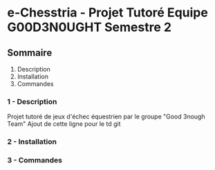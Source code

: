 # e-Chesstria - Projet Tutoré Equipe G00D3N0UGHT Semestre 2

## Sommaire

1. Description
2. Installation
3. Commandes

### 1 - Description

Projet tutoré de jeux d'échec équestrien par le groupe "Good 3nough Team"
Ajout de cette ligne pour le td git

### 2 - Installation

### 3 - Commandes